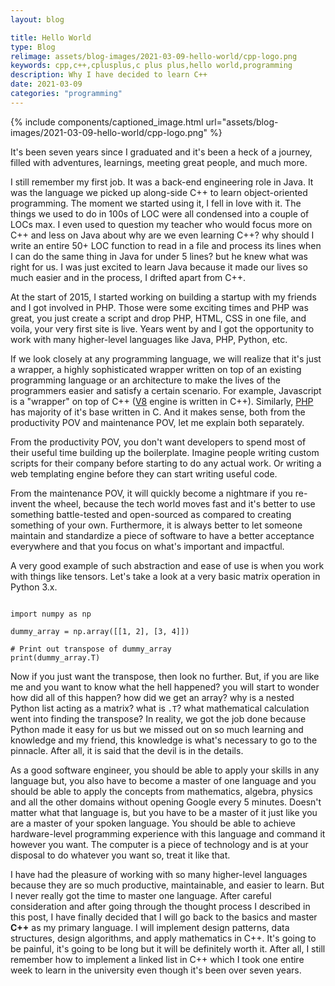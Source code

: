 ```yaml
---
layout: blog

title: Hello World
type: Blog
relimage: assets/blog-images/2021-03-09-hello-world/cpp-logo.png
keywords: cpp,c++,cplusplus,c plus plus,hello world,programming
description: Why I have decided to learn C++
date: 2021-03-09
categories: "programming"
---
```


{% include components/captioned_image.html url="assets/blog-images/2021-03-09-hello-world/cpp-logo.png" %}

It's been seven years since I graduated and it's been a heck of a journey, filled with adventures, learnings, meeting great people, and much more.

I still remember my first job. It was a back-end engineering role in Java. It was the language we picked up along-side C++ to learn object-oriented programming. The moment we started using it, I fell in love with it. The things we used to do in 100s of LOC were all condensed into a couple of LOCs max. I even used to question my teacher who would focus more on C++ and less on Java about why are we even learning C++? why should I write an entire 50+ LOC function to read in a file and process its lines when I can do the same thing in Java for under 5 lines? but he knew what was right for us. I was just excited to learn Java because it made our lives so much easier and in the process, I drifted apart from C++.

At the start of 2015, I started working on building a startup with my friends and I got involved in PHP. Those were some exciting times and PHP was great, you just create a script and drop PHP, HTML, CSS in one file, and voila, your very first site is live. Years went by and I got the opportunity to work with many higher-level languages like Java, PHP, Python, etc.

If we look closely at any programming language, we will realize that it's just a wrapper, a highly sophisticated wrapper written on top of an existing programming language or an architecture to make the lives of the programmers easier and satisfy a certain scenario. For example, Javascript is a "wrapper" on top of C++ (<a href="https://github.com/v8/v8" target="_blank" title="V8 Github Repo">V8</a> engine is written in C++). Similarly, <a href="https://github.com/php/php-src" target="_blank" title="PHP Repo Github">PHP</a> has majority of it's base written in C. And it makes sense, both from the productivity POV and maintenance POV, let me explain both separately.

From the productivity POV, you don't want developers to spend most of their useful time building up the boilerplate. Imagine people writing custom scripts for their company before starting to do any actual work. Or writing a web templating engine before they can start writing useful code.

From the maintenance POV, it will quickly become a nightmare if you re-invent the wheel, because the tech world moves fast and it's better to use something battle-tested and open-sourced as compared to creating something of your own. Furthermore, it is always better to let someone maintain and standardize a piece of software to have a better acceptance everywhere and that you focus on what's important and impactful.

A very good example of such abstraction and ease of use is when you work with things like tensors. Let's take a look at a very basic matrix operation in Python 3.x.

<pre><code class="python">
import numpy as np

dummy_array = np.array([[1, 2], [3, 4]])

# Print out transpose of dummy_array
print(dummy_array.T)
</code></pre>

Now if you just want the transpose, then look no further. But, if you are like me and you want to know what the hell happened? you will start to wonder how did all of this happen? how did we get an array? why is a nested Python list acting as a matrix? what is `.T`? what mathematical calculation went into finding the transpose? In reality, we got the job done because Python made it easy for us but we missed out on so much learning and knowledge and my friend, this knowledge is what's necessary to go to the pinnacle. After all, it is said that the devil is in the details.

As a good software engineer, you should be able to apply your skills in any language but, you also have to become a master of one language and you should be able to apply the concepts from mathematics, algebra, physics and all the other domains without opening Google every 5 minutes. Doesn't matter what that language is, but you have to be a master of it just like you are a master of your spoken language. You should be able to achieve hardware-level programming experience with this language and command it however you want. The computer is a piece of technology and is at your disposal to do whatever you want so, treat it like that. 

I have had the pleasure of working with so many higher-level languages because they are so much productive, maintainable, and easier to learn. But I never really got the time to master one language. After careful consideration and after going through the thought process I described in this post, I have finally decided that I will go back to the basics and master **C++** as my primary language. I will implement design patterns, data structures, design algorithms, and apply mathematics in C++. It's going to be painful, it's going to be long but it will be definitely worth it. After all, I still remember how to implement a linked list in C++ which I took one entire week to learn in the university even though it's been over seven years.